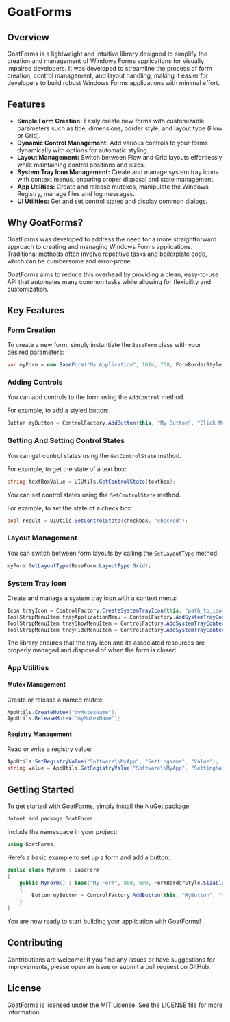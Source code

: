 # GoatForms

## Overview

GoatForms is a lightweight and intuitive library designed to simplify the creation and management of Windows Forms applications for visually impaired developers. It was developed to streamline the process of form creation, control management, and layout handling, making it easier for developers to build robust Windows Forms applications with minimal effort.

## Features

- **Simple Form Creation:** Easily create new forms with customizable parameters such as title, dimensions, border style, and layout type (Flow or Grid).
- **Dynamic Control Management:** Add various controls to your forms dynamically with options for automatic styling.
- **Layout Management:** Switch between Flow and Grid layouts effortlessly while maintaining control positions and sizes.
- **System Tray Icon Management:** Create and manage system tray icons with context menus, ensuring proper disposal and state management.
- **App Utilities:** Create and release mutexes, manipulate the Windows Registry, manage files and log messages.
- **UI Utilities:** Get and set control states and display common dialogs.

## Why GoatForms?

GoatForms was developed to address the need for a more straightforward approach to creating and managing Windows Forms applications. Traditional methods often involve repetitive tasks and boilerplate code, which can be cumbersome and error-prone.

GoatForms aims to reduce this overhead by providing a clean, easy-to-use API that automates many common tasks while allowing for flexibility and customization.

## Key Features

### Form Creation

To create a new form, simply instantiate the `BaseForm` class with your desired parameters:

```csharp
var myForm = new BaseForm("My Application", 1024, 768, FormBorderStyle.FixedSingle, true, true, BaseForm.LayoutType.Flow);
```

### Adding Controls

You can add controls to the form using the `AddControl` method.

For example, to add a styled button:

```csharp
Button myButton = ControlFactory.AddButton(this, "My Button", "Click Me", (s, e) => clickHandler());
```

### Getting And Setting Control States

You can get control states using the `GetControlState` method.

For example, to get the state of a text box:

```csharp
string textBoxValue = UIUtils.GetControlState(textbox);
```

You can set control states using the `SetControlState` method.

For example, to set the state of a check box:

```csharp
bool result = UIUtils.SetControlState(checkbox, "checked");
```

### Layout Management

You can switch between form layouts by calling the `SetLayoutType` method:

```csharp
myForm.SetLayoutType(BaseForm.LayoutType.Grid);
```

### System Tray Icon

Create and manage a system tray icon with a context menu:

```csharp
Icon trayIcon = ControlFactory.CreateSystemTrayIcon(this, "path_to_icon.ico", "Application Name", (s, e) => TrayIconClickHandler(), (s, e) => TrayIconDoubleClickHandler());
ToolStripMenuItem trayApplicationMenu = ControlFactory.AddSystemTrayContextMenuSubmenu(trayIcon, "Application");
ToolStripMenuItem trayShowMenuItem = ControlFactory.AddSystemTrayContextMenuItem(trayIcon, "Show", "Show the application", (s, e) => { this.WindowState = FormWindowState.Maximized; this.Show(); }, trayApplicationMenu);
ToolStripMenuItem trayHideMenuItem = ControlFactory.AddSystemTrayContextMenuItem(trayIcon, "Hide", "Hide the application", (s, e) => { this.WindowState = FormWindowState.Minimized; this.Hide(); }, trayApplicationMenu);
```

The library ensures that the tray icon and its associated resources are properly managed and disposed of when the form is closed.

### App Utilities

#### Mutex Management

Create or release a named mutex:

```csharp
AppUtils.CreateMutex("myMutexName");
AppUtils.ReleaseMutex("myMutexName");
```

#### Registry Management

Read or write a registry value:

```csharp
AppUtils.SetRegistryValue("Software\\MyApp", "SettingName", "Value");
string value = AppUtils.GetRegistryValue("Software\\MyApp", "SettingName");
```

## Getting Started

To get started with GoatForms, simply install the NuGet package:

```sh
dotnet add package GoatForms
```

Include the namespace in your project:

```csharp
using GoatForms;
```

Here’s a basic example to set up a form and add a button:

```csharp
public class MyForm : BaseForm
{
    public MyForm() : base("My Form", 800, 600, FormBorderStyle.Sizable, true, true, BaseForm.LayoutType.Flow)
    {
        Button myButton = ControlFactory.AddButton(this, "MyButton", "Click Me", (s, e) => MessageBox.Show("Button Clicked"));
    }
}
```

You are now ready to start building your application with GoatForms!

## Contributing

Contributions are welcome! If you find any issues or have suggestions for improvements, please open an issue or submit a pull request on GitHub.

## License

GoatForms is licensed under the MIT License. See the LICENSE file for more information.
